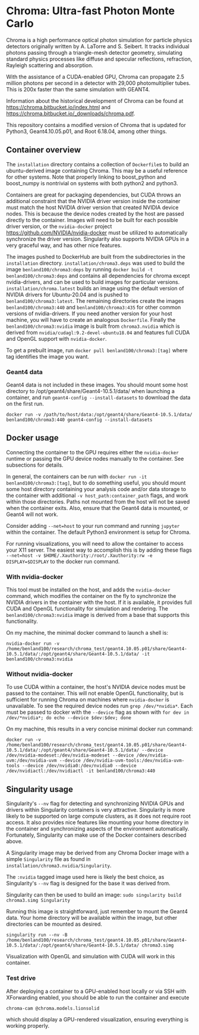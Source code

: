 # Chroma: Ultra-fast Photon Monte Carlo

Chroma is a high performance optical photon simulation for particle physics detectors originally written by A. LaTorre and S. Seibert. It tracks individual photons passing through a triangle-mesh detector geometry, simulating standard physics processes like diffuse and specular reflections, refraction, Rayleigh scattering and absorption.

With the assistance of a CUDA-enabled GPU, Chroma can propagate 2.5 million photons per second in a detector with 29,000 photomultiplier tubes. This is 200x faster than the same simulation with GEANT4.

Information about the historical development of Chroma can be found at https://chroma.bitbucket.io/index.html and https://chroma.bitbucket.io/_downloads/chroma.pdf.

This repository contains a modified version of Chroma that is updated for Python3, Geant4.10.05.p01, and Root 6.18.04, among other things.

## Container overview

The `installation` directory contains a collection of `Dockerfile`s to build an ubuntu-derived image containing Chroma. This may be a useful reference for other systems. Note that properly linking to boost_python and boost_numpy is nontrivial on systems with both python2 and python3.

Containers are great for packaging dependencies, but CUDA throws an additional constraint that the NVIDIA driver version inside the container must match the host NVIDIA driver version that created NVIDIA device nodes. This is because the device nodes created by the host are passed directly to the container. Images will need to be built for each possible driver version, or the `nvidia-docker` project https://github.com/NVIDIA/nvidia-docker must be utilized to automatically synchronize the driver version. Singularity also supports NVIDIA GPUs in a very graceful way, and has other nice features.

The images pushed to DockerHub are built from the subdirectories in the `installation` directory. `installation/chroma3.deps` was used to build the image `benland100/chroma3:deps` by running `docker build -t benland100/chroma3:deps` and contains all dependencies for chroma except nvidia-drivers, and can be used to build images for particular versions. `installation/chroma.latest` builds an image using the default version of NVIDIA drivers for Ubuntu-20.04 and is pushed to `benland100/chroma3:latest`. The remaining directories create the images `benland100/chroma3:440` and `benland100/chroma3:435` for other common versions of nvidia-drivers. If you need another version for your host machine, you will have to create an analogous `Dockerfile`. Finally the `benland100/chroma3:nvidia` image is built from `chroma3.nvidia` which is derived from `nvidia/cudagl:9.2-devel-ubuntu18.04` and features full CUDA and OpenGL support with `nvidia-docker`.

To get a prebuilt image, run `docker pull benland100/chroma3:[tag]` where tag identifies the image you want. 

### Geant4 data

Geant4 data is not included in these images. You should mount some host directory to /opt/geant4/share/Geant4-10.5.1/data/ when launching a container, and run `geant4-config --install-datasets` to download the data on the first run. 

`docker run -v /path/to/host/data:/opt/geant4/share/Geant4-10.5.1/data/ benland100/chroma3:440 geant4-config --install-datasets`

## Docker usage

Connecting the container to the GPU requires either the `nvidia-docker` runtime or passing the GPU device nodes manually to the container. See subsections for details.

In general, the containers can be run with `docker run -it benland100/chroma3:[tag]`, but to do something useful, you should mount some host directory containing your analysis code and/or data storage to the container with additional `-v host_path:container_path` flags, and work within those directories. Paths not mounted from the host will not be saved when the container exits. Also, ensure that the Geant4 data is mounted, or Geant4 will not work.

Consider adding `--net=host` to your run command and running `jupyter` within the container. The default Python3 environment is setup for Chroma.

For running visualizations, you will need to allow the container to access your X11 server. The easiest way to accomplish this is by adding these flags `--net=host -v $HOME/.Xauthority:/root/.Xauthority:rw -e DISPLAY=$DISPLAY` to the docker run command.

### With nvidia-docker

This tool must be installed on the host, and adds the `nvidia-docker` command, which modifies the container on the fly to synchronize the NVIDIA drivers in the container with the host. If it is available, it provides full CUDA and OpenGL functionality for simulation and rendering. The `benland100/chroma3:nvidia` image is derived from a base that supports this functionality.

On my machine, the minimal docker command to launch a shell is:

`nvidia-docker run -v /home/benland100/research/chroma_test/geant4.10.05.p01/share/Geant4-10.5.1/data/:/opt/geant4/share/Geant4-10.5.1/data/ -it benland100/chroma3:nvidia`

### Without nvidia-docker

To use CUDA within a container, the host's NVIDIA device nodes must be passed to the container. This will not enable OpenGL functionality, but is sufficient for running Chroma on machines where `nvidia-docker` is unavailable. To see the required device nodes run `grep /dev/*nvidia*`. Each must be passed to docker with the `--device` flag as shown with `for dev in /dev/*nvidia*; do echo --device $dev:$dev; done`

On my machine, this results in a very concise minimal docker run command:

`docker run -v /home/benland100/research/chroma_test/geant4.10.05.p01/share/Geant4-10.5.1/data/:/opt/geant4/share/Geant4-10.5.1/data/ --device /dev/nvidia-modeset:/dev/nvidia-modeset --device /dev/nvidia-uvm:/dev/nvidia-uvm --device /dev/nvidia-uvm-tools:/dev/nvidia-uvm-tools --device /dev/nvidia0:/dev/nvidia0 --device /dev/nvidiactl:/dev/nvidiactl -it benland100/chroma3:440`

## Singularity usage

Singularity's `--nv` flag for detecting and synchronizing NVIDIA GPUs and drivers within Singularity containers is very attractive. Singularity is more likely to be supported on large compute clusters, as it does not require root access. It also provides nice features like mounting your home directory in the container and synchronizing aspects of the environment automatically. Fortunately, Singularity can make use of the Docker containers described above.

A Singularity image may be derived from any Chroma Docker image with a simple `Singularity` file as found in `installation/chroma3.nvidia/Singularity`.

The `:nvidia` tagged image used here is likely the best choice, as Singularity's `--nv` flag is designed for the base it was derived from. 

Singularity can then be used to build an image: `sudo singularity build chroma3.simg Singularity`

Running this image is straightforward, just remember to mount the Geant4 data. Your home directory will be available within the image, but other directories can be mounted as desired.

`singularity run --nv -B /home/benland100/research/chroma_test/geant4.10.05.p01/share/Geant4-10.5.1/data/:/opt/geant4/share/Geant4-10.5.1/data/ chroma3.simg`

Visualization with OpenGL and simulation with CUDA will work in this container.

### Test drive

After deploying a container to a GPU-enabled host locally or via SSH with XForwarding enabled, you should be able to run the container and execute 

`chroma-cam @chroma.models.lionsolid`

which should display a GPU-rendered visualization, ensuring everything is working properly.
